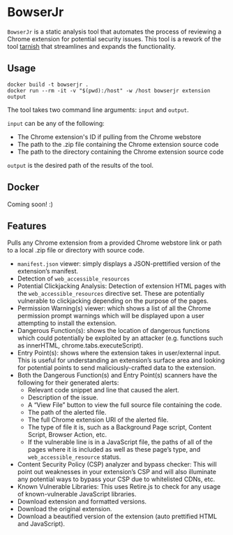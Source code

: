 # BowserJr

`BowserJr` is a static analysis tool that automates the process of reviewing a Chrome extension for potential security issues. This tool is a rework of the tool [tarnish](https://github.com/mandatoryprogrammer/tarnish) that streamlines and expands the functionality.

## Usage

```
docker build -t bowserjr .
docker run --rm -it -v "$(pwd):/host" -w /host bowserjr extension output
```

The tool takes two command line arguments: `input` and `output`.

`input` can be any of the following:

* The Chrome extension's ID if pulling from the Chrome webstore
* The path to the .zip file containing the Chrome extension source code
* The path to the directory containing the Chrome extension source code

`output` is the desired path of the results of the tool.

## Docker

Coming soon! :)

## Features
Pulls any Chrome extension from a provided Chrome webstore link or path to a local .zip file or directory with source code.

* `manifest.json` viewer: simply displays a JSON-prettified version of the extension’s manifest.
* Detection of `web_accessible_resources`
* Potential Clickjacking Analysis: Detection of extension HTML pages with the `web_accessible_resources` directive set. These are potentially vulnerable to clickjacking depending on the purpose of the pages.
* Permission Warning(s) viewer: which shows a list of all the Chrome permission prompt warnings which will be displayed upon a user attempting to install the extension.
* Dangerous Function(s): shows the location of dangerous functions which could potentially be exploited by an attacker (e.g. functions such as innerHTML, chrome.tabs.executeScript).
* Entry Point(s): shows where the extension takes in user/external input. This is useful for understanding an extension’s surface area and looking for potential points to send maliciously-crafted data to the extension.
* Both the Dangerous Function(s) and Entry Point(s) scanners have the following for their generated alerts:
	* Relevant code snippet and line that caused the alert.
	* Description of the issue.
	* A “View File” button to view the full source file containing the code.
	* The path of the alerted file.
	* The full Chrome extension URI of the alerted file.
	* The type of file it is, such as a Background Page script, Content Script, Browser Action, etc.
	* If the vulnerable line is in a JavaScript file, the paths of all of the pages where it is included as well as these page’s type, and `web_accessible_resource` status.
* Content Security Policy (CSP) analyzer and bypass checker: This will point out weaknesses in your extension’s CSP and will also illuminate any potential ways to bypass your CSP due to whitelisted CDNs, etc.
* Known Vulnerable Libraries: This uses Retire.js to check for any usage of known-vulnerable JavaScript libraries.
* Download extension and formatted versions.
* Download the original extension.
* Download a beautified version of the extension (auto prettified HTML and JavaScript).
